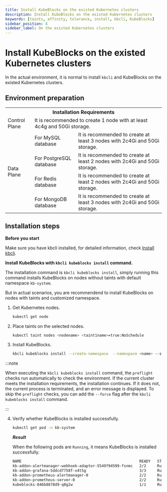 ```yaml
---
title: Install KubeBlocks on the existed Kubernetes clusters
description: Install KubeBlocks on the existed Kubernetes clusters
keywords: [taints, affinity, tolerance, install, kbcli, KubeBlocks]
sidebar_position: 4
sidebar_label: On the existed Kubernetes clusters
---
```


# Install KubeBlocks on the existed Kubernetes clusters

In the actual environment, it is normal to install `kbcli` and KubeBlocks on the existed Kubernetes clusters.

## Environment preparation

<table>
	<tr>
	    <th colspan="3">Installation Requirements</th>
	</tr >
	<tr>
	    <td >Control Plane</td>
	    <td colspan="2">It is recommended to create 1 node with at least 4c4g and 50Gi storage. </td>
	</tr >
	<tr >
	    <td rowspan="4">Data Plane</td>
	    <td>For MySQL database </td>
	    <td>It is recommended to create at least 3 nodes with 2c4Gi and 50Gi storage. </td>
	</tr>
	<tr>
	    <td>For PostgreSQL database </td>
        <td>It is recommended to create at least 2 nodes with 2c4Gi and 50Gi storage.  </td>
	</tr>
	<tr>
	    <td>For Redis database</td>
        <td>It is recommended to create at least 2 nodes with 2c4Gi and 50Gi storage. </td>
	</tr>
	<tr>
	    <td>For MongoDB database</td>
	    <td>It is recommended to create at least 3 nodes with 2c4Gi and 50Gi storage. </td>
	</tr>
</table>

## Installation steps

**Before you start**

Make sure you have kbcli installed, for detailed information, check [Install kbcli](./install-kbcli.md).

**Install KubeBlocks with `kbcli kubeblocks install` command.**

The installation command is `kbcli kubeblocks install`, simply running this command installs KubeBlocks on nodes without taints with default namespace `kb-system`.

But in actual scenarios, you are recommendend to install KubeBlocks on nodes with taints and customized namespace.

1. Get Kubernetes nodes.

    ```bash
    kubectl get node
    ```

2. Place taints on the selected nodes.

    ```bash
    kubectl taint nodes <nodename> <taint1name>=true:NoSchedule
    ```

3. Install KubeBlocks.

    ```bash
    kbcli kubeblocks install --create-namespace  --namespace <name> --set-json 'tolerations=[ { "key": "taint1name", "operator": "Equal", "effect": "NoSchedule", "value": "true" }, { "key": "taint2name", "operator": "Equal", "effect": "NoSchedule", "value": "true" } ]'
    ```

:::note

When executing the `kbcli kubeblocks install` command, the `preflight` checks run automatically to check the environment. If the current cluster meets the installation requirements, the installation continues. If it does not, the current process is terminated, and an error message is displayed. To skip the `preflight` checks, you can add the `--force` flag after the `kbcli kubeblocks install` command.

:::

4. Verify whether KubeBlocks is installed successfully.

    ```bash
    kubectl get pod -n kb-system
    ```

    ***Result***

    When the following pods are `Running`, it means KubeBlocks is installed successfully.

    ```bash
    NAME                                                     READY   STATUS      RESTARTS   AGE
    kb-addon-alertmanager-webhook-adaptor-5549f94599-fsnmc   2/2     Running     0          84s
    kb-addon-grafana-5ddcd7758f-x4t5g                        3/3     Running     0          84s
    kb-addon-prometheus-alertmanager-0                       2/2     Running     0          84s
    kb-addon-prometheus-server-0                             2/2     Running     0          84s
    kubeblocks-846b8878d9-q8g2w                              1/1     Running     0          98s
